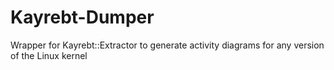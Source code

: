 # Kayrebt-Dumper
Wrapper for Kayrebt::Extractor to generate activity diagrams for any version of the Linux kernel
